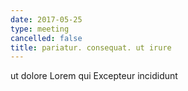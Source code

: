 ```yaml
---
date: 2017-05-25
type: meeting
cancelled: false
title: pariatur. consequat. ut irure
---
```

ut dolore Lorem qui Excepteur incididunt